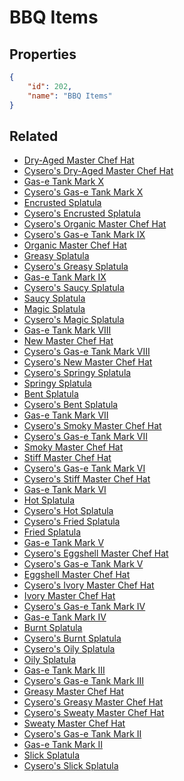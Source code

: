 # BBQ Items

<no description available>

## Properties

```json
{
    "id": 202,
    "name": "BBQ Items"
}
```

## Related

- [Dry-Aged Master Chef Hat](../items/18230-dry-aged-master-chef-hat.md)
- [Cysero's Dry-Aged Master Chef Hat](../items/18231-cysero-s-dry-aged-master-chef-hat.md)
- [Gas-e Tank Mark X](../items/18232-gas-e-tank-mark-x.md)
- [Cysero's Gas-e Tank Mark X](../items/18233-cysero-s-gas-e-tank-mark-x.md)
- [Encrusted Splatula](../items/18234-encrusted-splatula.md)
- [Cysero's Encrusted Splatula](../items/18235-cysero-s-encrusted-splatula.md)
- [Cysero's Organic Master Chef Hat](../items/11888-cysero-s-organic-master-chef-hat.md)
- [Cysero's Gas-e Tank Mark IX](../items/11872-cysero-s-gas-e-tank-mark-ix.md)
- [Organic Master Chef Hat](../items/11877-organic-master-chef-hat.md)
- [Greasy Splatula](../items/11846-greasy-splatula.md)
- [Cysero's Greasy Splatula](../items/11856-cysero-s-greasy-splatula.md)
- [Gas-e Tank Mark IX](../items/11864-gas-e-tank-mark-ix.md)
- [Cysero's Saucy Splatula](../items/11855-cysero-s-saucy-splatula.md)
- [Saucy Splatula](../items/11845-saucy-splatula.md)
- [Magic Splatula](../items/11844-magic-splatula.md)
- [Cysero's Magic Splatula](../items/11854-cysero-s-magic-splatula.md)
- [Gas-e Tank Mark VIII](../items/11863-gas-e-tank-mark-viii.md)
- [New Master Chef Hat](../items/11876-new-master-chef-hat.md)
- [Cysero's Gas-e Tank Mark VIII](../items/11871-cysero-s-gas-e-tank-mark-viii.md)
- [Cysero's New Master Chef Hat](../items/11887-cysero-s-new-master-chef-hat.md)
- [Cysero's Springy Splatula](../items/11853-cysero-s-springy-splatula.md)
- [Springy Splatula](../items/11843-springy-splatula.md)
- [Bent Splatula](../items/11842-bent-splatula.md)
- [Cysero's Bent Splatula](../items/11852-cysero-s-bent-splatula.md)
- [Gas-e Tank Mark VII](../items/11862-gas-e-tank-mark-vii.md)
- [Cysero's Smoky Master Chef Hat](../items/11886-cysero-s-smoky-master-chef-hat.md)
- [Cysero's Gas-e Tank Mark VII](../items/11870-cysero-s-gas-e-tank-mark-vii.md)
- [Smoky Master Chef Hat](../items/11875-smoky-master-chef-hat.md)
- [Stiff Master Chef Hat](../items/11880-stiff-master-chef-hat.md)
- [Cysero's Gas-e Tank Mark VI](../items/11869-cysero-s-gas-e-tank-mark-vi.md)
- [Cysero's Stiff Master Chef Hat](../items/11885-cysero-s-stiff-master-chef-hat.md)
- [Gas-e Tank Mark VI](../items/11861-gas-e-tank-mark-vi.md)
- [Hot Splatula](../items/11841-hot-splatula.md)
- [Cysero's Hot Splatula](../items/11851-cysero-s-hot-splatula.md)
- [Cysero's Fried Splatula](../items/11850-cysero-s-fried-splatula.md)
- [Fried Splatula](../items/11840-fried-splatula.md)
- [Gas-e Tank Mark V](../items/11860-gas-e-tank-mark-v.md)
- [Cysero's Eggshell Master Chef Hat](../items/11884-cysero-s-eggshell-master-chef-hat.md)
- [Cysero's Gas-e Tank Mark V](../items/11868-cysero-s-gas-e-tank-mark-v.md)
- [Eggshell Master Chef Hat](../items/11874-eggshell-master-chef-hat.md)
- [Cysero's Ivory Master Chef Hat](../items/11883-cysero-s-ivory-master-chef-hat.md)
- [Ivory Master Chef Hat](../items/11879-ivory-master-chef-hat.md)
- [Cysero's Gas-e Tank Mark IV](../items/11867-cysero-s-gas-e-tank-mark-iv.md)
- [Gas-e Tank Mark IV](../items/11859-gas-e-tank-mark-iv.md)
- [Burnt Splatula](../items/11839-burnt-splatula.md)
- [Cysero's Burnt Splatula](../items/11849-cysero-s-burnt-splatula.md)
- [Cysero's Oily Splatula](../items/11848-cysero-s-oily-splatula.md)
- [Oily Splatula](../items/11838-oily-splatula.md)
- [Gas-e Tank Mark III](../items/11858-gas-e-tank-mark-iii.md)
- [Cysero's Gas-e Tank Mark III](../items/11866-cysero-s-gas-e-tank-mark-iii.md)
- [Greasy Master Chef Hat](../items/11873-greasy-master-chef-hat.md)
- [Cysero's Greasy Master Chef Hat](../items/11882-cysero-s-greasy-master-chef-hat.md)
- [Cysero's Sweaty Master Chef Hat](../items/11881-cysero-s-sweaty-master-chef-hat.md)
- [Sweaty Master Chef Hat](../items/11878-sweaty-master-chef-hat.md)
- [Cysero's Gas-e Tank Mark II](../items/11865-cysero-s-gas-e-tank-mark-ii.md)
- [Gas-e Tank Mark II](../items/11857-gas-e-tank-mark-ii.md)
- [Slick Splatula](../items/11837-slick-splatula.md)
- [Cysero's Slick Splatula](../items/11847-cysero-s-slick-splatula.md)

